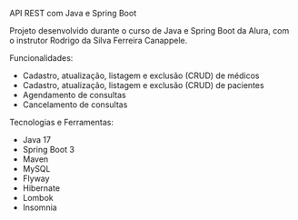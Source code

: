 API REST com Java e Spring Boot

Projeto desenvolvido durante o curso de Java e Spring Boot da Alura, com o instrutor Rodrigo da Silva Ferreira Canappele.

Funcionalidades:

- Cadastro, atualização, listagem e exclusão (CRUD) de médicos  
- Cadastro, atualização, listagem e exclusão (CRUD) de pacientes  
- Agendamento de consultas  
- Cancelamento de consultas  

Tecnologias e Ferramentas:

- Java 17  
- Spring Boot 3  
- Maven  
- MySQL  
- Flyway  
- Hibernate  
- Lombok  
- Insomnia  
